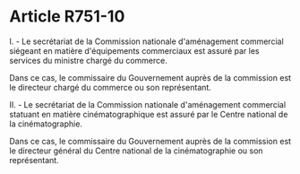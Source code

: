 # Article R751-10

I. - Le secrétariat de la Commission nationale d'aménagement commercial siégeant en matière d'équipements commerciaux est assuré par les services du ministre chargé du commerce.

Dans ce cas, le commissaire du Gouvernement auprès de la commission est le directeur chargé du commerce ou son représentant.

II. - Le secrétariat de la Commission nationale d'aménagement commercial statuant en matière cinématographique est assuré par le Centre national de la cinématographie.

Dans ce cas, le commissaire du Gouvernement auprès de la commission est le directeur général du Centre national de la cinématographie ou son représentant.
